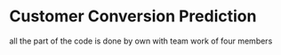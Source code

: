 # Customer Conversion Prediction
all the part of the code is done by own with team work of four members 
